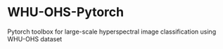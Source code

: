 # WHU-OHS-Pytorch
Pytorch toolbox for large-scale hyperspectral image classification using WHU-OHS dataset

